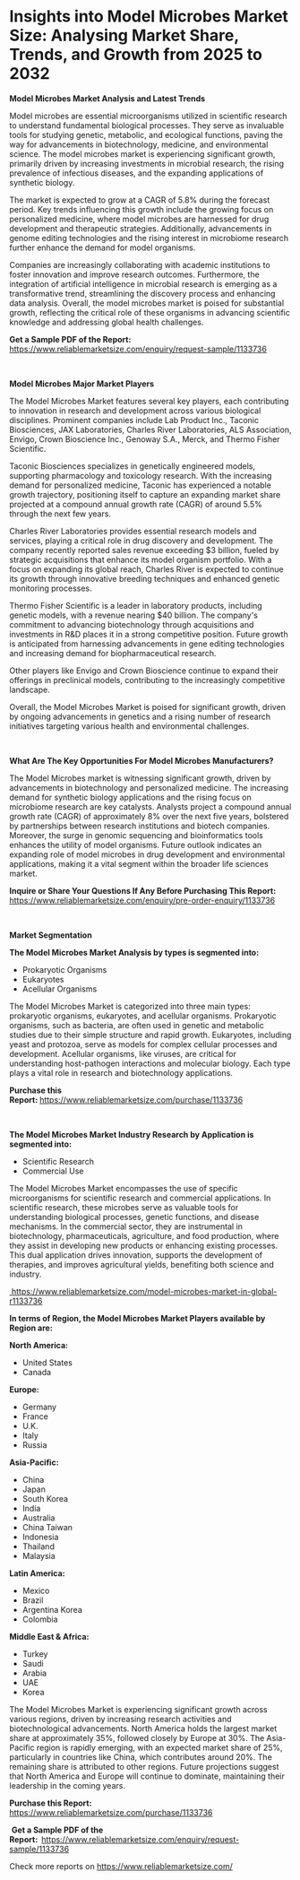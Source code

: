 <p><h1>Insights into Model Microbes Market Size: Analysing Market Share, Trends, and Growth from 2025 to 2032</h1></p><p><strong>Model Microbes Market Analysis and Latest Trends</strong></p>
<p><p>Model microbes are essential microorganisms utilized in scientific research to understand fundamental biological processes. They serve as invaluable tools for studying genetic, metabolic, and ecological functions, paving the way for advancements in biotechnology, medicine, and environmental science. The model microbes market is experiencing significant growth, primarily driven by increasing investments in microbial research, the rising prevalence of infectious diseases, and the expanding applications of synthetic biology.</p><p>The market is expected to grow at a CAGR of 5.8% during the forecast period. Key trends influencing this growth include the growing focus on personalized medicine, where model microbes are harnessed for drug development and therapeutic strategies. Additionally, advancements in genome editing technologies and the rising interest in microbiome research further enhance the demand for model organisms.</p><p>Companies are increasingly collaborating with academic institutions to foster innovation and improve research outcomes. Furthermore, the integration of artificial intelligence in microbial research is emerging as a transformative trend, streamlining the discovery process and enhancing data analysis. Overall, the model microbes market is poised for substantial growth, reflecting the critical role of these organisms in advancing scientific knowledge and addressing global health challenges.</p></p>
<p><strong>Get a Sample PDF of the Report:&nbsp;</strong> <a href="https://www.reliablemarketsize.com/enquiry/request-sample/1133736?utm_campaign=3460&utm_medium=2&utm_source=Github&utm_content=ia&utm_term=25032025&utm_id=model-microbes">https://www.reliablemarketsize.com/enquiry/request-sample/1133736</a></p>
<p>&nbsp;</p>
<p><strong>Model Microbes Major Market Players</strong></p>
<p><p>The Model Microbes Market features several key players, each contributing to innovation in research and development across various biological disciplines. Prominent companies include Lab Product Inc., Taconic Biosciences, JAX Laboratories, Charles River Laboratories, ALS Association, Envigo, Crown Bioscience Inc., Genoway S.A., Merck, and Thermo Fisher Scientific.</p><p>Taconic Biosciences specializes in genetically engineered models, supporting pharmacology and toxicology research. With the increasing demand for personalized medicine, Taconic has experienced a notable growth trajectory, positioning itself to capture an expanding market share projected at a compound annual growth rate (CAGR) of around 5.5% through the next few years.</p><p>Charles River Laboratories provides essential research models and services, playing a critical role in drug discovery and development. The company recently reported sales revenue exceeding $3 billion, fueled by strategic acquisitions that enhance its model organism portfolio. With a focus on expanding its global reach, Charles River is expected to continue its growth through innovative breeding techniques and enhanced genetic monitoring processes.</p><p>Thermo Fisher Scientific is a leader in laboratory products, including genetic models, with a revenue nearing $40 billion. The company's commitment to advancing biotechnology through acquisitions and investments in R&D places it in a strong competitive position. Future growth is anticipated from harnessing advancements in gene editing technologies and increasing demand for biopharmaceutical research.</p><p>Other players like Envigo and Crown Bioscience continue to expand their offerings in preclinical models, contributing to the increasingly competitive landscape.</p><p>Overall, the Model Microbes Market is poised for significant growth, driven by ongoing advancements in genetics and a rising number of research initiatives targeting various health and environmental challenges.</p></p>
<p>&nbsp;</p>
<p><strong>What Are The Key Opportunities For Model Microbes Manufacturers?</strong></p>
<p><p>The Model Microbes market is witnessing significant growth, driven by advancements in biotechnology and personalized medicine. The increasing demand for synthetic biology applications and the rising focus on microbiome research are key catalysts. Analysts project a compound annual growth rate (CAGR) of approximately 8% over the next five years, bolstered by partnerships between research institutions and biotech companies. Moreover, the surge in genomic sequencing and bioinformatics tools enhances the utility of model organisms. Future outlook indicates an expanding role of model microbes in drug development and environmental applications, making it a vital segment within the broader life sciences market.</p></p>
<p><strong>Inquire or Share Your Questions If Any Before Purchasing This Report:</strong> <a href="https://www.reliablemarketsize.com/enquiry/pre-order-enquiry/1133736?utm_campaign=3460&utm_medium=2&utm_source=Github&utm_content=ia&utm_term=25032025&utm_id=model-microbes">https://www.reliablemarketsize.com/enquiry/pre-order-enquiry/1133736</a></p>
<p>&nbsp;</p>
<p><strong>Market Segmentation</strong></p>
<p><strong>The Model Microbes Market Analysis by types is segmented into:</strong></p>
<p><ul><li>Prokaryotic Organisms</li><li>Eukaryotes</li><li>Acellular Organisms</li></ul></p>
<p><p>The Model Microbes Market is categorized into three main types: prokaryotic organisms, eukaryotes, and acellular organisms. Prokaryotic organisms, such as bacteria, are often used in genetic and metabolic studies due to their simple structure and rapid growth. Eukaryotes, including yeast and protozoa, serve as models for complex cellular processes and development. Acellular organisms, like viruses, are critical for understanding host-pathogen interactions and molecular biology. Each type plays a vital role in research and biotechnology applications.</p></p>
<p><strong>Purchase this Report:&nbsp;</strong><a href="https://www.reliablemarketsize.com/purchase/1133736?utm_campaign=3460&utm_medium=2&utm_source=Github&utm_content=ia&utm_term=25032025&utm_id=model-microbes">https://www.reliablemarketsize.com/purchase/1133736</a></p>
<p>&nbsp;</p>
<p><strong>The Model Microbes Market Industry Research by Application is segmented into:</strong></p>
<p><ul><li>Scientific Research</li><li>Commercial Use</li></ul></p>
<p><p>The Model Microbes Market encompasses the use of specific microorganisms for scientific research and commercial applications. In scientific research, these microbes serve as valuable tools for understanding biological processes, genetic functions, and disease mechanisms. In the commercial sector, they are instrumental in biotechnology, pharmaceuticals, agriculture, and food production, where they assist in developing new products or enhancing existing processes. This dual application drives innovation, supports the development of therapies, and improves agricultural yields, benefiting both science and industry.</p></p>
<p><a href="https://www.reliablemarketsize.com/model-microbes-market-in-global-r1133736?utm_campaign=3460&utm_medium=2&utm_source=Github&utm_content=ia&utm_term=25032025&utm_id=model-microbes">&nbsp;https://www.reliablemarketsize.com/model-microbes-market-in-global-r1133736</a></p>
<p><strong>In terms of Region, the Model Microbes Market Players available by Region are:</strong></p>
<p>
    <p> <strong> North America: </strong>
        <ul>
            <li>United States</li>
            <li>Canada</li>
        </ul>
        </p> 
    <p> <strong> Europe: </strong>
        <ul>
            <li>Germany</li>
            <li>France</li>
            <li>U.K.</li>
            <li>Italy</li>
            <li>Russia</li>
        </ul>
        </p> 
    <p> <strong> Asia-Pacific: </strong>
        <ul>
            <li>China</li>
            <li>Japan</li>
            <li>South Korea</li>
            <li>India</li>
            <li>Australia</li>
            <li>China Taiwan</li>
            <li>Indonesia</li>
            <li>Thailand</li>
            <li>Malaysia</li>
        </ul>
        </p> 
    <p> <strong> Latin America: </strong>
        <ul>
            <li>Mexico</li>
            <li>Brazil</li>
            <li>Argentina Korea</li>
            <li>Colombia</li>
        </ul>
        </p> 
    <p> <strong> Middle East & Africa: </strong>
        <ul>
            <li>Turkey</li>
            <li>Saudi</li>
            <li>Arabia</li>
            <li>UAE</li>
            <li>Korea</li>
        </ul>
    </p>
    </p>
<p><p>The Model Microbes Market is experiencing significant growth across various regions, driven by increasing research activities and biotechnological advancements. North America holds the largest market share at approximately 35%, followed closely by Europe at 30%. The Asia-Pacific region is rapidly emerging, with an expected market share of 25%, particularly in countries like China, which contributes around 20%. The remaining share is attributed to other regions. Future projections suggest that North America and Europe will continue to dominate, maintaining their leadership in the coming years.</p></p>
<p><strong>Purchase this Report: </strong><a href="https://www.reliablemarketsize.com/purchase/1133736?utm_campaign=3460&utm_medium=2&utm_source=Github&utm_content=ia&utm_term=25032025&utm_id=model-microbes">https://www.reliablemarketsize.com/purchase/1133736</a></p>
<p>&nbsp;<strong>Get a Sample PDF of the Report:&nbsp;&nbsp;</strong><a href="https://www.reliablemarketsize.com/enquiry/request-sample/1133736?utm_campaign=3460&utm_medium=2&utm_source=Github&utm_content=ia&utm_term=25032025&utm_id=model-microbes">https://www.reliablemarketsize.com/enquiry/request-sample/1133736</a></p>
<p><strong></strong></p>
<p>Check more reports on <a href="https://www.reliablemarketsize.com/?utm_campaign=3460&utm_medium=2&utm_source=Github&utm_content=ia&utm_term=25032025&utm_id=model-microbes">https://www.reliablemarketsize.com/</a></p>